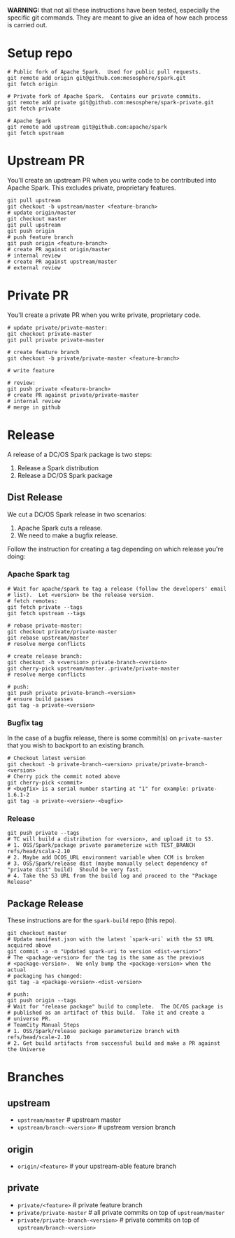 **WARNING:** that not all these instructions have been tested, especially the
specific git commands.  They are meant to give an idea of how each
process is carried out.

# Setup repo
```
# Public fork of Apache Spark.  Used for public pull requests.
git remote add origin git@github.com:mesosphere/spark.git
git fetch origin

# Private fork of Apache Spark.  Contains our private commits.
git remote add private git@github.com:mesosphere/spark-private.git
git fetch private

# Apache Spark
git remote add upstream git@github.com:apache/spark
git fetch upstream
```

# Upstream PR

You'll create an upstream PR when you write code to be contributed
into Apache Spark.  This excludes private, proprietary features.

```
git pull upstream
git checkout -b upstream/master <feature-branch>
# update origin/master
git checkout master
git pull upstream
git push origin
# push feature branch
git push origin <feature-branch>
# create PR against origin/master
# internal review
# create PR against upstream/master
# external review
```

# Private PR

You'll create a private PR when you write private, proprietary code.

```
# update private/private-master:
git checkout private-master
git pull private private-master

# create feature branch
git checkout -b private/private-master <feature-branch>

# write feature

# review:
git push private <feature-branch>
# create PR against private/private-master
# internal review
# merge in github
```

# Release

A release of a DC/OS Spark package is two steps:

1. Release a Spark distribution
2. Release a DC/OS Spark package

## Dist Release

We cut a DC/OS Spark release in two scenarios:

1. Apache Spark cuts a release.
2. We need to make a bugfix release.

Follow the instruction for creating a tag depending on which release
you're doing:

### Apache Spark tag

```
# Wait for apache/spark to tag a release (follow the developers' email
# list).  Let <version> be the release version.
# fetch remotes:
git fetch private --tags
git fetch upstream --tags

# rebase private-master:
git checkout private/private-master
git rebase upstream/master
# resolve merge conflicts

# create release branch:
git checkout -b v<version> private-branch-<version>
git cherry-pick upstream/master..private/private-master
# resolve merge conflicts

# push:
git push private private-branch-<version>
# ensure build passes
git tag -a private-<version>
```

### Bugfix tag

In the case of a bugfix release, there is some commit(s) on
`private-master` that you wish to backport to an existing branch.

```
# Checkout latest version
git checkout -b private-branch-<version> private/private-branch-<version>
# Cherry pick the commit noted above
git cherry-pick <commit>
# <bugfix> is a serial number starting at "1" for example: private-1.6.1-2
git tag -a private-<version>-<bugfix>
```

### Release

```
git push private --tags
# TC will build a distribution for <version>, and upload it to S3.
# 1. OSS/Spark/package private parameterize with TEST_BRANCH refs/head/scala-2.10
# 2. Maybe add DCOS_URL environment variable when CCM is broken
# 3. OSS/Spark/release dist (maybe manually select dependency of "private dist" build)  Should be very fast.
# 4. Take the S3 URL from the build log and proceed to the "Package Release"
```

## Package Release

These instructions are for the `spark-build` repo (this repo).

```
git checkout master
# Update manifest.json with the latest `spark-uri` with the S3 URL acquired above
git commit -a -m "Updated spark-uri to version <dist-version>"
# The <package-version> for the tag is the same as the previous
# <package-version>.  We only bump the <package-version> when the actual
# packaging has changed:
git tag -a <package-version>-<dist-version>

# push:
git push origin --tags
# Wait for "release package" build to complete.  The DC/OS package is
# published as an artifact of this build.  Take it and create a
# universe PR.
# TeamCity Manual Steps
# 1. OSS/Spark/release package parameterize branch with refs/head/scale-2.10
# 2. Get build artifacts from successful build and make a PR against the Universe
```

# Branches
## upstream
- `upstream/master` # upstream master
- `upstream/branch-<version>` # upstream version branch

## origin
- `origin/<feature>` # your upstream-able feature branch

## private
- `private/<feature>` # private feature branch
- `private/private-master` # all private commits on top of `upstream/master`
- `private/private-branch-<version>` # private commits on top of `upstream/branch-<version>`
